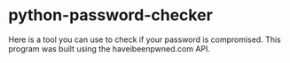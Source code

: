 # python-password-checker
Here is a tool you can use to check if your password is compromised. This program was built using the haveibeenpwned.com API.
